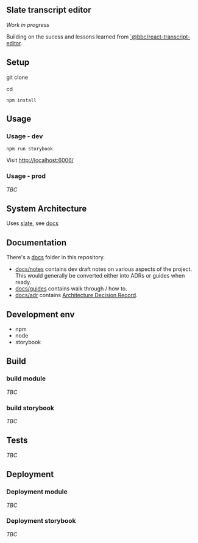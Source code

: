 ## Slate transcript editor
<!-- _One liner + link to confluence page_
_Screenshot of UI - optional_ -->

_Work in progress_

Building on the sucess and lessons learned from [`@bbc/react-transcript-editor](https://github.com/bbc/react-transcript-editor).

## Setup
<!-- _stack - optional_
_How to build and run the code/app_ -->

git clone

cd 

```
npm install
```

## Usage 

### Usage - dev

```
npm run storybook
```

Visit [http://localhost:6006/](http://localhost:6006/)

### Usage - prod

_TBC_

<!-- ```
npm install @pietrop/slate-transcript-editor
```
See storybook -->
 <!-- TODO: link to storybook here --> 
 <!-- for more details on how to use. -->

## System Architecture
<!-- _High level overview of system architecture_ -->

Uses [slate](https://slatejs.org), see [docs](https://docs.slatejs.org/)

## Documentation

There's a [docs](./docs) folder in this repository.

- [docs/notes](./docs/notes) contains dev draft notes on various aspects of the project. This would generally be converted either into ADRs or guides when ready.
- [docs/guides](./docs/guides) contains walk through / how to.
- [docs/adr](./docs/adr) contains [Architecture Decision Record](https://github.com/joelparkerhenderson/architecture_decision_record).

<!-- > An architectural decision record (ADR) is a document that captures an important architectural decision made along with its context and consequences.

We are using [this template for ADR](https://gist.github.com/iaincollins/92923cc2c309c2751aea6f1b34b31d95) -->

## Development env
 <!-- _How to run the development environment_
_Coding style convention ref optional, eg which linter to use_
_Linting, github pre-push hook - optional_ -->

- npm 
- node
- storybook 

## Build
<!-- _How to run build_ -->
### build module
_TBC_

### build storybook 
_TBC_

## Tests
<!-- _How to carry out tests_ -->
_TBC_
## Deployment
<!-- _How to deploy the code/app into test/staging/production_ -->

### Deployment module

<!-- ```
npm run publish:public
``` -->
_TBC_
### Deployment storybook

<!-- TODO publish storybook to github pages -->
_TBC_